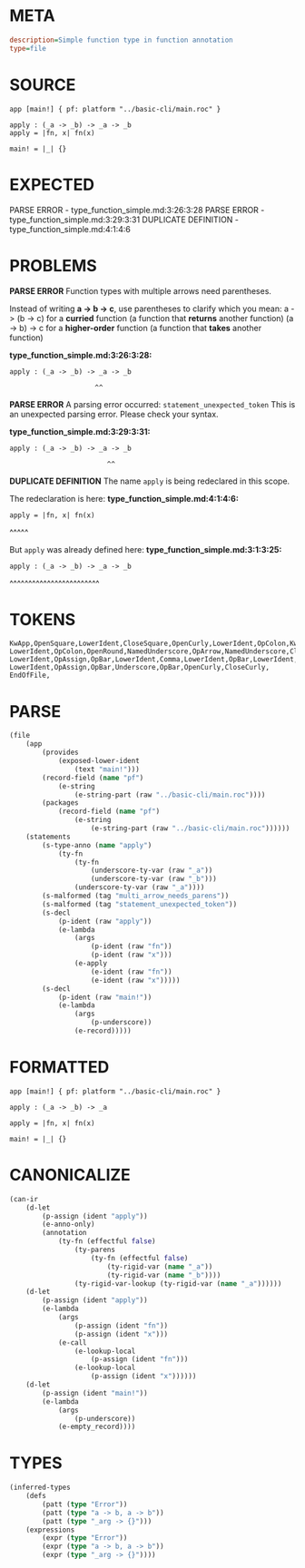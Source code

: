 # META
~~~ini
description=Simple function type in function annotation
type=file
~~~
# SOURCE
~~~roc
app [main!] { pf: platform "../basic-cli/main.roc" }

apply : (_a -> _b) -> _a -> _b
apply = |fn, x| fn(x)

main! = |_| {}
~~~
# EXPECTED
PARSE ERROR - type_function_simple.md:3:26:3:28
PARSE ERROR - type_function_simple.md:3:29:3:31
DUPLICATE DEFINITION - type_function_simple.md:4:1:4:6
# PROBLEMS
**PARSE ERROR**
Function types with multiple arrows need parentheses.

Instead of writing **a -> b -> c**, use parentheses to clarify which you mean:
        a -> (b -> c) for a **curried** function (a function that **returns** another function)
        (a -> b) -> c for a **higher-order** function (a function that **takes** another function)

**type_function_simple.md:3:26:3:28:**
```roc
apply : (_a -> _b) -> _a -> _b
```
                         ^^


**PARSE ERROR**
A parsing error occurred: `statement_unexpected_token`
This is an unexpected parsing error. Please check your syntax.

**type_function_simple.md:3:29:3:31:**
```roc
apply : (_a -> _b) -> _a -> _b
```
                            ^^


**DUPLICATE DEFINITION**
The name `apply` is being redeclared in this scope.

The redeclaration is here:
**type_function_simple.md:4:1:4:6:**
```roc
apply = |fn, x| fn(x)
```
^^^^^

But `apply` was already defined here:
**type_function_simple.md:3:1:3:25:**
```roc
apply : (_a -> _b) -> _a -> _b
```
^^^^^^^^^^^^^^^^^^^^^^^^


# TOKENS
~~~zig
KwApp,OpenSquare,LowerIdent,CloseSquare,OpenCurly,LowerIdent,OpColon,KwPlatform,StringStart,StringPart,StringEnd,CloseCurly,
LowerIdent,OpColon,OpenRound,NamedUnderscore,OpArrow,NamedUnderscore,CloseRound,OpArrow,NamedUnderscore,OpArrow,NamedUnderscore,
LowerIdent,OpAssign,OpBar,LowerIdent,Comma,LowerIdent,OpBar,LowerIdent,NoSpaceOpenRound,LowerIdent,CloseRound,
LowerIdent,OpAssign,OpBar,Underscore,OpBar,OpenCurly,CloseCurly,
EndOfFile,
~~~
# PARSE
~~~clojure
(file
	(app
		(provides
			(exposed-lower-ident
				(text "main!")))
		(record-field (name "pf")
			(e-string
				(e-string-part (raw "../basic-cli/main.roc"))))
		(packages
			(record-field (name "pf")
				(e-string
					(e-string-part (raw "../basic-cli/main.roc"))))))
	(statements
		(s-type-anno (name "apply")
			(ty-fn
				(ty-fn
					(underscore-ty-var (raw "_a"))
					(underscore-ty-var (raw "_b")))
				(underscore-ty-var (raw "_a"))))
		(s-malformed (tag "multi_arrow_needs_parens"))
		(s-malformed (tag "statement_unexpected_token"))
		(s-decl
			(p-ident (raw "apply"))
			(e-lambda
				(args
					(p-ident (raw "fn"))
					(p-ident (raw "x")))
				(e-apply
					(e-ident (raw "fn"))
					(e-ident (raw "x")))))
		(s-decl
			(p-ident (raw "main!"))
			(e-lambda
				(args
					(p-underscore))
				(e-record)))))
~~~
# FORMATTED
~~~roc
app [main!] { pf: platform "../basic-cli/main.roc" }

apply : (_a -> _b) -> _a

apply = |fn, x| fn(x)

main! = |_| {}
~~~
# CANONICALIZE
~~~clojure
(can-ir
	(d-let
		(p-assign (ident "apply"))
		(e-anno-only)
		(annotation
			(ty-fn (effectful false)
				(ty-parens
					(ty-fn (effectful false)
						(ty-rigid-var (name "_a"))
						(ty-rigid-var (name "_b"))))
				(ty-rigid-var-lookup (ty-rigid-var (name "_a"))))))
	(d-let
		(p-assign (ident "apply"))
		(e-lambda
			(args
				(p-assign (ident "fn"))
				(p-assign (ident "x")))
			(e-call
				(e-lookup-local
					(p-assign (ident "fn")))
				(e-lookup-local
					(p-assign (ident "x"))))))
	(d-let
		(p-assign (ident "main!"))
		(e-lambda
			(args
				(p-underscore))
			(e-empty_record))))
~~~
# TYPES
~~~clojure
(inferred-types
	(defs
		(patt (type "Error"))
		(patt (type "a -> b, a -> b"))
		(patt (type "_arg -> {}")))
	(expressions
		(expr (type "Error"))
		(expr (type "a -> b, a -> b"))
		(expr (type "_arg -> {}"))))
~~~

